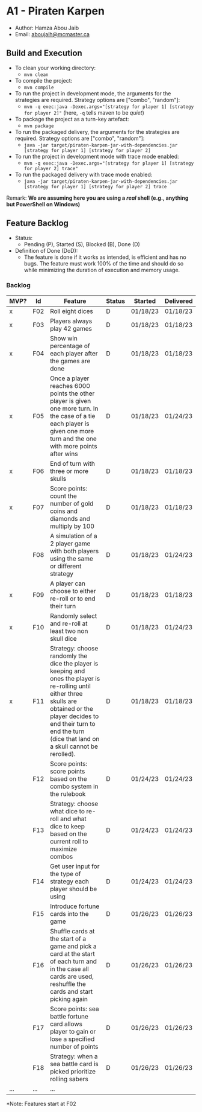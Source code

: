 # A1 - Piraten Karpen

  * Author: Hamza Abou Jaib
  * Email: aboujaih@mcmaster.ca

## Build and Execution

  * To clean your working directory:
    * `mvn clean`
  * To compile the project:
    * `mvn compile`
  * To run the project in development mode, the arguments for the strategies are required. Strategy options are ["combo", "random"]:
    * `mvn -q exec:java -Dexec.args="[strategy for player 1] [strategy for player 2]"` (here, `-q` tells maven to be _quiet_)
  * To package the project as a turn-key artefact:
    * `mvn package`
  * To run the packaged delivery, the arguments for the strategies are required. Strategy options are ["combo", "random"]:
    * `java -jar target/piraten-karpen-jar-with-dependencies.jar [strategy for player 1] [strategy for player 2]` 
  * To run the project in development mode with trace mode enabled:
    * `mvn -q exec:java -Dexec.args="[strategy for player 1] [strategy for player 2] trace"`
  * To run the packaged delivery with trace mode enabled:
      * `java -jar target/piraten-karpen-jar-with-dependencies.jar [strategy for player 1] [strategy for player 2] trace`

Remark: **We are assuming here you are using a _real_ shell (e.g., anything but PowerShell on Windows)**

## Feature Backlog

 * Status: 
   * Pending (P), Started (S), Blocked (B), Done (D)
 * Definition of Done (DoD):
   * The feature is done if it works as intended, is efficient and has no bugs. The feature must work 100% of the time and should do so while minimizing the duration of execution and memory usage.

### Backlog

| MVP? | Id  | Feature                                                                                                                                                                                                                                   | Status | Started  | Delivered |
|------|-----|-------------------------------------------------------------------------------------------------------------------------------------------------------------------------------------------------------------------------------------------|--------|----------|-----------|
| x    | F02 | Roll eight dices                                                                                                                                                                                                                          | D      | 01/18/23 | 01/18/23  |
| x    | F03 | Players always play 42 games                                                                                                                                                                                                              | D      | 01/18/23 | 01/18/23  |
| x    | F04 | Show win percentage of each player after the games are done                                                                                                                                                                               | D      | 01/18/23 | 01/18/23  |
| x    | F05 | Once a player reaches 6000 points the other player is given one more turn. In the case of a tie each player is given one more turn and the one with more points after wins                                                                | D      | 01/18/23 | 01/24/23  |
| x    | F06 | End of turn with three or more skulls                                                                                                                                                                                                     | D      | 01/18/23 | 01/18/23  | 
| x    | F07 | Score points: count the number of gold coins and diamonds and multiply by 100                                                                                                                                                             | D      | 01/18/23 | 01/18/23  |
|      | F08 | A simulation of a 2 player game with both players using the same or different strategy                                                                                                                                                    | D      | 01/18/23 | 01/24/23  |
| x    | F09 | A player can choose to either re-roll or to end their turn                                                                                                                                                                                | D      | 01/18/23 | 01/18/23  |  
| x    | F10 | Randomly select and re-roll at least two non skull dice                                                                                                                                                                                   | D      | 01/18/23 | 01/24/23  |
| x    | F11 | Strategy: choose randomly the dice the player is keeping and ones the player is re-rolling until either three skulls are obtained or the player decides to end their turn to end the turn (dice that land on a skull cannot be rerolled). | D      | 01/18/23 | 01/18/23  | 
|      | F12 | Score points: score points based on the combo system in the rulebook                                                                                                                                                                      | D      | 01/24/23 | 01/24/23  |
|      | F13 | Strategy: choose what dice to re-roll and what dice to keep based on the current roll to maximize combos                                                                                                                                  | D      | 01/24/23 | 01/24/23  |
|      | F14 | Get user input for the type of strategy each player should be using                                                                                                                                                                       | D      | 01/24/23 | 01/24/23  |
|      | F15 | Introduce fortune cards into the game                                                                                                                                                                                                     | D      | 01/26/23 | 01/26/23  |
|      | F16 | Shuffle cards at the start of a game and pick a card at the start of each turn and in the case all cards are used, reshuffle the cards and start picking again                                                                            | D      | 01/26/23 | 01/26/23  |
|      | F17 | Score points: sea battle fortune card allows player to gain or lose a specified number of points                                                                                                                                          | D      | 01/26/23 | 01/26/23  |
|      | F18 | Strategy: when a sea battle card is picked prioritize rolling sabers                                                                                                                                                                      | D      | 01/26/23 | 01/26/23  |
| ...  | ... | ...                                                                                                                                                                                                                                       |


*Note: Features start at F02




